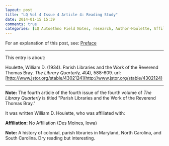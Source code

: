 ```yaml
---
layout: post
title: "LQ Vol 4 Issue 4 Article 4: Reading Study"
date: 2014-01-15 15:39
comments: true
categories: [LQ Autoethno Field Notes, research, Author-Houlette, Affil-No Affil]
---
```


For an explanation of this post, see:
[Preface](/blog/2013/08/14/lq-autoethnography-research-journal-preface/)

---

This entry is about:

Houlette, William D. (1934). Parish Libraries and the Work of the
Reverend Thomas Bray. *The Library Quarterly, 4*(4), 588-609.
url:[http://www.jstor.org/stable/4302124](http://www.jstor.org/stable/4302124)

---

**Note:** The fourth article of the fourth issue of the fourth
volume of *The Library Quarterly* is titled "Parish Libraries and
the Work of the Reverend Thomas Bray."

It was written William D. Houlette, who was affiliated with:

**Affiliation:** No Affiliation (Des Moines, Iowa)

**Note:** A history of colonial, parish libraries in Maryland,
North Carolina, and South Carolina. Dry reading but interesting.
